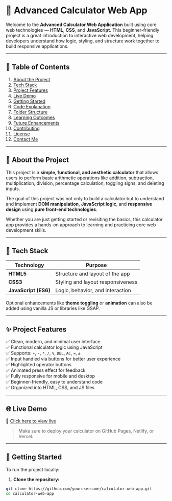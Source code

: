# 🔢 Advanced Calculator Web App

Welcome to the **Advanced Calculator Web Application** built using core web technologies — **HTML**, **CSS**, and **JavaScript**. This beginner-friendly project is a great introduction to interactive web development, helping developers understand how logic, styling, and structure work together to build responsive applications.

---

## 🚀 Table of Contents

1. [About the Project](#about-the-project)
2. [Tech Stack](#tech-stack)
3. [Project Features](#project-features)
4. [Live Demo](#live-demo)
5. [Getting Started](#getting-started)
6. [Code Explanation](#code-explanation)
7. [Folder Structure](#folder-structure)
8. [Learning Outcomes](#learning-outcomes)
9. [Future Enhancements](#future-enhancements)
10. [Contributing](#contributing)
11. [License](#license)
12. [Contact Me](#contact-me)

---

## 📌 About the Project

This project is a **simple, functional, and aesthetic calculator** that allows users to perform basic arithmetic operations like addition, subtraction, multiplication, division, percentage calculation, toggling signs, and deleting inputs.

The goal of this project was not only to build a calculator but to understand and implement **DOM manipulation**, **JavaScript logic**, and **responsive design** using **pure front-end technologies**.

Whether you are just getting started or revisiting the basics, this calculator app provides a hands-on approach to learning and practicing core web development skills.

---

## 🧰 Tech Stack

| Technology | Purpose |
|------------|---------|
| **HTML5**  | Structure and layout of the app |
| **CSS3**   | Styling and layout responsiveness |
| **JavaScript (ES6)** | Logic, behavior, and interaction |

Optional enhancements like **theme toggling** or **animation** can also be added using vanilla JS or libraries like GSAP.

---

## ✨ Project Features

✅ Clean, modern, and minimal user interface  
✅ Functional calculator logic using JavaScript  
✅ Supports: `+`, `-`, `*`, `/`, `%`, `DEL`, `AC`, `=`, `±`  
✅ Input handled via buttons for better user experience  
✅ Highlighted operator buttons  
✅ Animated press effect for feedback  
✅ Fully responsive for mobile and desktop  
✅ Beginner-friendly, easy to understand code  
✅ Organized into HTML, CSS, and JS files

---

## 🌐 Live Demo

🔗 [Click here to view live](https://your-live-demo-link.com)

> Make sure to deploy your calculator on GitHub Pages, Netlify, or Vercel.

---

## 🧪 Getting Started

To run the project locally:

1. **Clone the repository:**

```bash
git clone https://github.com/yourusername/calculator-web-app.git
cd calculator-web-app
